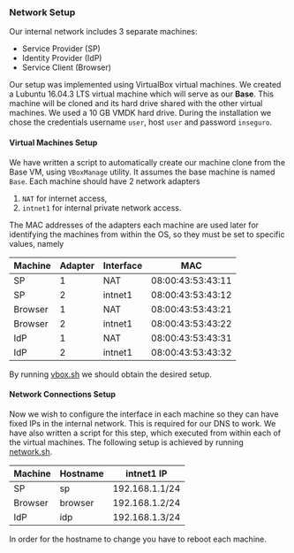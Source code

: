 ### Network Setup

Our internal network includes 3 separate machines:

- Service Provider (SP)
- Identity Provider (IdP)
- Service Client (Browser)

Our setup was implemented using VirtualBox virtual machines.
We created a Lubuntu 16.04.3 LTS virtual machine which will serve as our **Base**.
This machine will be cloned and its hard drive shared with the other virtual machines.
We used a 10 GB VMDK hard drive.
During the installation we chose the credentials username `user`, host `user` and password `inseguro`.

#### Virtual Machines Setup

We have written a script to automatically create our machine clone from the Base VM, using `VBoxManage` utility.
It assumes the base machine is named `Base`.
Each machine should have 2 network adapters

1. `NAT` for internet access,
2. `intnet1` for internal private network access.

The MAC addresses of the adapters each machine are used later for identifying the machines from within the OS, so they must be set to specific values, namely

| Machine | Adapter | Interface | MAC               |
|---------|---------|-----------|-------------------|
| SP      | 1       | NAT       | 08:00:43:53:43:11 |
| SP      | 2       | intnet1   | 08:00:43:53:43:12 |
| Browser | 1       | NAT       | 08:00:43:53:43:21 |
| Browser | 2       | intnet1   | 08:00:43:53:43:22 |
| IdP     | 1       | NAT       | 08:00:43:53:43:31 |
| IdP     | 2       | intnet1   | 08:00:43:53:43:32 |

By running [vbox.sh][vbox.sh] we should obtain the desired setup.

#### Network Connections Setup

Now we wish to configure the interface in each machine so they can have fixed IPs in the internal network.
This is required for our DNS to work.
We have also written a script for this step, which executed from within each of the virtual machines.
The following setup is achieved by running [network.sh][network.sh].

| Machine | Hostname | intnet1 IP     |
|---------|----------|----------------|
| SP      | sp       | 192.168.1.1/24 |
| Browser | browser  | 192.168.1.2/24 |
| IdP     | idp      | 192.168.1.3/24 |

In order for the hostname to change you have to reboot each machine.

[vbox.sh]: vbox.sh
[network.sh]: network.sh